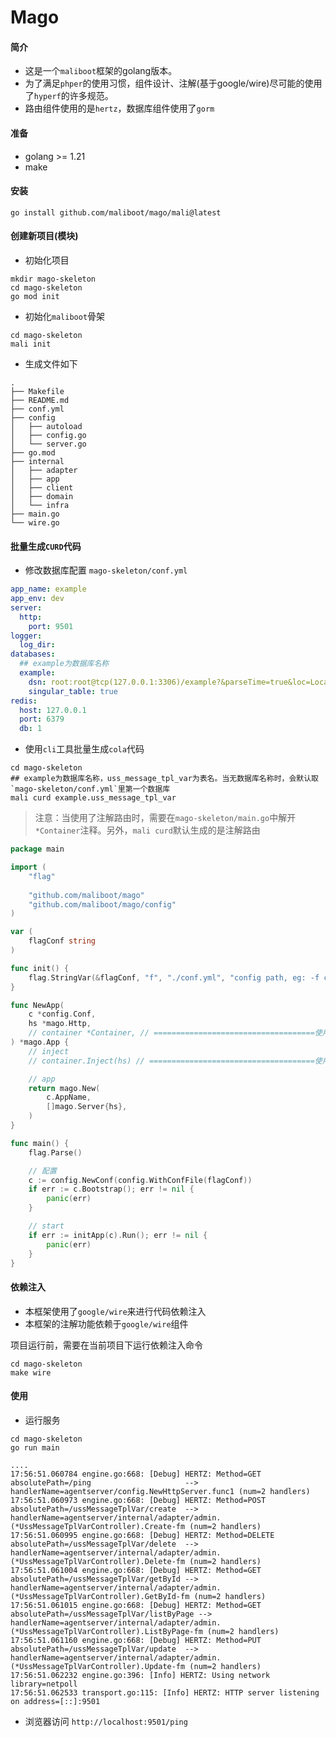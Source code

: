 # Mago

#### 简介
* 这是一个`maliboot`框架的golang版本。
* 为了满足`phper`的使用习惯，组件设计、注解(基于google/wire)尽可能的使用了`hyperf`的许多规范。
* 路由组件使用的是`hertz`，数据库组件使用了`gorm`

#### 准备
* golang >= 1.21
* make

#### 安装
```shell
go install github.com/maliboot/mago/mali@latest
```

#### 创建新项目(模块)
* 初始化项目
```shell
mkdir mago-skeleton
cd mago-skeleton
go mod init
```
* 初始化`maliboot`骨架
```shell
cd mago-skeleton
mali init
```

* 生成文件如下
```
.
├── Makefile
├── README.md
├── conf.yml
├── config
│   ├── autoload
│   ├── config.go
│   └── server.go
├── go.mod
├── internal
│   ├── adapter
│   ├── app
│   ├── client
│   ├── domain
│   └── infra
├── main.go
└── wire.go

```

#### 批量生成`CURD`代码
* 修改数据库配置 `mago-skeleton/conf.yml`
```yaml
app_name: example
app_env: dev
server:
  http:
    port: 9501
logger:
  log_dir:
databases:
  ## example为数据库名称
  example:
    dsn: root:root@tcp(127.0.0.1:3306)/example?&parseTime=true&loc=Local
    singular_table: true
redis:
  host: 127.0.0.1
  port: 6379
  db: 1
```

* 使用`cli`工具批量生成`cola`代码
```shell
cd mago-skeleton
## example为数据库名称，uss_message_tpl_var为表名。当无数据库名称时，会默认取`mago-skeleton/conf.yml`里第一个数据库
mali curd example.uss_message_tpl_var
```

> 注意：当使用了注解路由时，需要在`mago-skeleton/main.go`中解开`*Container`注释。另外，`mali curd`默认生成的是注解路由
``` go
package main

import (
    "flag"
    
    "github.com/maliboot/mago"
    "github.com/maliboot/mago/config"
)

var (
	flagConf string
)

func init() {
	flag.StringVar(&flagConf, "f", "./conf.yml", "config path, eg: -f conf.yml")
}

func NewApp(
	c *config.Conf,
	hs *mago.Http,
	// container *Container, // ====================================使用注解路由时需要解开注释，否则编译报错
) *mago.App {
	// inject
	// container.Inject(hs) // =====================================使用注解路由时需要解开注释，否则编译报错

	// app
	return mago.New(
		c.AppName,
		[]mago.Server{hs},
	)
}

func main() {
	flag.Parse()

	// 配置
	c := config.NewConf(config.WithConfFile(flagConf))
	if err := c.Bootstrap(); err != nil {
		panic(err)
	}

	// start
	if err := initApp(c).Run(); err != nil {
		panic(err)
	}
}
```

#### 依赖注入
* 本框架使用了`google/wire`来进行代码依赖注入
* 本框架的注解功能依赖于`google/wire`组件

项目运行前，需要在当前项目下运行依赖注入命令
```shell
cd mago-skeleton
make wire
```

#### 使用
* 运行服务
```
cd mago-skeleton
go run main

....
17:56:51.060784 engine.go:668: [Debug] HERTZ: Method=GET    absolutePath=/ping                     --> handlerName=agentserver/config.NewHttpServer.func1 (num=2 handlers)
17:56:51.060973 engine.go:668: [Debug] HERTZ: Method=POST   absolutePath=/ussMessageTplVar/create  --> handlerName=agentserver/internal/adapter/admin.(*UssMessageTplVarController).Create-fm (num=2 handlers)
17:56:51.060995 engine.go:668: [Debug] HERTZ: Method=DELETE absolutePath=/ussMessageTplVar/delete  --> handlerName=agentserver/internal/adapter/admin.(*UssMessageTplVarController).Delete-fm (num=2 handlers)
17:56:51.061004 engine.go:668: [Debug] HERTZ: Method=GET    absolutePath=/ussMessageTplVar/getById --> handlerName=agentserver/internal/adapter/admin.(*UssMessageTplVarController).GetById-fm (num=2 handlers)
17:56:51.061015 engine.go:668: [Debug] HERTZ: Method=GET    absolutePath=/ussMessageTplVar/listByPage --> handlerName=agentserver/internal/adapter/admin.(*UssMessageTplVarController).ListByPage-fm (num=2 handlers)
17:56:51.061160 engine.go:668: [Debug] HERTZ: Method=PUT    absolutePath=/ussMessageTplVar/update  --> handlerName=agentserver/internal/adapter/admin.(*UssMessageTplVarController).Update-fm (num=2 handlers)
17:56:51.062232 engine.go:396: [Info] HERTZ: Using network library=netpoll
17:56:51.062533 transport.go:115: [Info] HERTZ: HTTP server listening on address=[::]:9501
```

* 浏览器访问 `http://localhost:9501/ping`